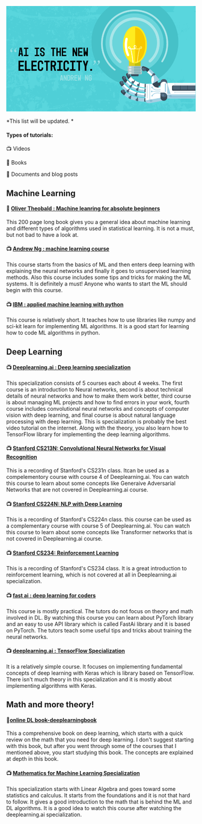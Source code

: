 ![](pic.png)

*This list will be updated. *

#### Types of tutorials:

:tv: Videos

:orange_book: Books

:page_facing_up: Documents and blog posts

## Machine Learning

#### :orange_book: [Oliver Theobald : Machine leanring for absolute beginners](https://www.amazon.com/Machine-Learning-Absolute-Beginners-Introduction-ebook/dp/B06VXKBLNG)

This 200 page long book gives you a general idea about machine learning and different types of algorithms used in statistical learning. It is not a must, but not bad to have a look at.

#### :tv: [Andrew Ng : machine learning course](https://www.coursera.org/learn/machine-learning)
This course starts from the basics of ML and then enters deep learning with explaining the neural networks and finally it goes to unsupervised learning methods. Also this course includes some tips and tricks for making the ML systems. It is definitely a must! Anyone who wants to start the ML should begin with this course.

#### :tv: [IBM : applied machine learning with python](https://www.coursera.org/learn/machine-learning-with-python)
This course is relatively short. It teaches how to use libraries like numpy and sci-kit learn for implementing ML algorithms. It is a good start for learning how to code ML algorithms in python.

## Deep Learning

#### :tv: [Deeplearning.ai : Deep learning specialization](https://www.coursera.org/specializations/deep-learning)
This specialization consists of 5 courses each about 4 weeks. The first course is an introduction to Neural networks, second is about technical details of neural networks and how to make them work better, third course is about managing ML projects and how to find errors in your work, fourth course includes convolutional neural networks and concepts of computer vision with deep learning, and final course is about natural language processing with deep learning. This is specialization is probably the best video tutorial on the internet. Along with the theory, you also learn how to TensorFlow library for implementing the deep learning algorithms. 

#### :tv: [Stanford CS213N: Convolutional Neural Networks for Visual Recognition](https://www.youtube.com/watch?v=vT1JzLTH4G4&list=PL3FW7Lu3i5JvHM8ljYj-zLfQRF3EO8sYv)
This is a recording of Stanford's CS231n class. Itcan be used as a compelementory course with course 4 of Deeplearning.ai. You can watch this course to learn about some concepts like Generaive Adversarial Networks that are not covered in Deeplearning.ai course.

#### :tv: [Stanford CS224N: NLP with Deep Learning ](https://www.youtube.com/watch?v=8rXD5-xhemo)
This is a recording of Stanford's CS224n class. this course can be used as a complementary course with course 5 of Deeplearning.ai. You can watch this course to learn about some concepts like Transformer networks that is not covered in Deeplearning.ai course.

#### :tv: [Stanford CS234: Reinforcement Learning](https://www.youtube.com/watch?v=FgzM3zpZ55o)
This is a recording of Stanford's CS234 class. It is a great introduction to reinforcement learning, which is not covered at all in Deeplearning.ai specialization.

#### :tv: [fast ai : deep learning for coders](https://course.fast.ai/)
This course is mostly practical. The tutors do not focus on theory and math involved in DL. By watching this course you can learn about PyTorch library and an easy to use API library which is called FastAi library and it is based on PyTorch. The tutors teach some useful tips and tricks about training the neural networks.

#### :tv: [deeplearning.ai : TensorFlow Specialization](https://www.coursera.org/collections/tensorflow-deeplearning-ai)
It is a relatively simple course. It focuses on implementing fundamental concepts of deep learning with Keras which is library based on TensorFlow. There isn't much theory in this specialization and it is mostly about implementing algorithms with Keras.

## Math and more theory!

#### :orange_book:[online DL book-deeplearningbook](http://www.deeplearningbook.org/)
This a comprehensive book on deep learning, which starts with a quick review on the math that you need for deep learning. I don't suggest starting with this book, but after you went through some of the courses that I mentioned above, you start studying this book. The concepts are explained at depth in this book.

#### :tv: [Mathematics for Machine Learning Specialization](https://www.coursera.org/specializations/mathematics-machine-learning)
This specialization starts with Linear Algebra and goes toward some statistics and calculus. It starts from the foundations and it is not that hard to follow. It gives a good introduction to the math that is behind the ML and DL algorithms. It is a good idea to watch this course after watching the deeplearning.ai specialization.
